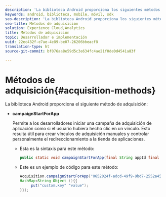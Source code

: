 ```yaml
---
description: 'La biblioteca Android proporciona los siguientes métodos de adquisición '
keywords: android, biblioteca, mobile, móvil, sdk
seo-description: 'La biblioteca Android proporciona los siguientes métodos de adquisición '
seo-title: Métodos de adquisición
solution: Experience Cloud,Analytics
title: Métodos de adquisición
topic: Desarrollador e implementación
uuid: 22ec432f-e7ae-4e89-be07-26206bbeacf8
translation-type: ht
source-git-commit: bf076aa8e59d5c3e634fc4ae21f0de0d4541a83f

---
```



# Métodos de adquisición{#acquisition-methods}

La biblioteca Android proporciona el siguiente método de adquisición:

* **campaignStartForApp**

   Permite a los desarrolladores iniciar una campaña de adquisición de aplicación como si el usuario hubiera hecho clic en un vínculo. Esto resulta útil para crear vínculos de adquisición manuales y controlar personalmente el redireccionamiento a la tienda de aplicaciones.

   * Esta es la sintaxis para este método:

      ```java
      public static void campaignStartForApp(final String appId final Map<String Object> data); 
      ```

   * Este es un ejemplo de código para este método:

      ```java
      Acquisition.campaignStartForApp("0652024f-adcd-49f9-9bd7-2552a4564d2f" new 
      HashMap<String Object (){{
           put("custom.key" "value");
      }}); 
      ```

